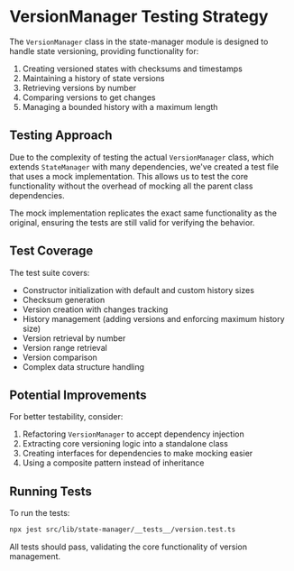 # VersionManager Testing Strategy

The `VersionManager` class in the state-manager module is designed to handle state versioning, 
providing functionality for:

1. Creating versioned states with checksums and timestamps
2. Maintaining a history of state versions
3. Retrieving versions by number
4. Comparing versions to get changes
5. Managing a bounded history with a maximum length

## Testing Approach

Due to the complexity of testing the actual `VersionManager` class, which extends `StateManager` with many dependencies, 
we've created a test file that uses a mock implementation. This allows us to test the core functionality 
without the overhead of mocking all the parent class dependencies.

The mock implementation replicates the exact same functionality as the original, ensuring the tests 
are still valid for verifying the behavior.

## Test Coverage

The test suite covers:

- Constructor initialization with default and custom history sizes
- Checksum generation
- Version creation with changes tracking
- History management (adding versions and enforcing maximum history size)
- Version retrieval by number
- Version range retrieval
- Version comparison
- Complex data structure handling

## Potential Improvements

For better testability, consider:

1. Refactoring `VersionManager` to accept dependency injection
2. Extracting core versioning logic into a standalone class
3. Creating interfaces for dependencies to make mocking easier
4. Using a composite pattern instead of inheritance

## Running Tests

To run the tests:

```bash
npx jest src/lib/state-manager/__tests__/version.test.ts
```

All tests should pass, validating the core functionality of version management.
